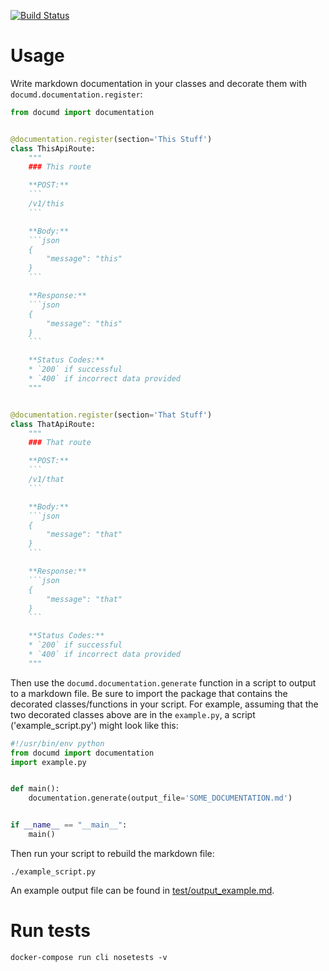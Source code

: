 [![Build Status](https://build.exitcodezero.io/api/badges/projectweekend/documd/status.svg)](https://build.exitcodezero.io/projectweekend/documd)


# Usage
Write markdown documentation in your classes and decorate them with `documd.documentation.register`:
```python
from documd import documentation


@documentation.register(section='This Stuff')
class ThisApiRoute:
    """
    ### This route

    **POST:**
    ```
    /v1/this
    ```

    **Body:**
    ```json
    {
        "message": "this"
    }
    ```

    **Response:**
    ```json
    {
        "message": "this"
    }
    ```

    **Status Codes:**
    * `200` if successful
    * `400` if incorrect data provided
    """


@documentation.register(section='That Stuff')
class ThatApiRoute:
    """
    ### That route

    **POST:**
    ```
    /v1/that
    ```

    **Body:**
    ```json
    {
        "message": "that"
    }
    ```

    **Response:**
    ```json
    {
        "message": "that"
    }
    ```

    **Status Codes:**
    * `200` if successful
    * `400` if incorrect data provided
    """
```

Then use the `documd.documentation.generate` function in a script to output to a markdown file. Be sure to import the package that contains the decorated classes/functions in your script. For example, assuming that the two decorated classes above are in the `example.py`, a script ('example_script.py') might look like this:
```python
#!/usr/bin/env python
from documd import documentation
import example.py


def main():
    documentation.generate(output_file='SOME_DOCUMENTATION.md')


if __name__ == "__main__":
    main()
```

Then run your script to rebuild the markdown file:
```
./example_script.py
```

An example output file can be found in [test/output_example.md](test/output_example.md).


# Run tests
```
docker-compose run cli nosetests -v
```
